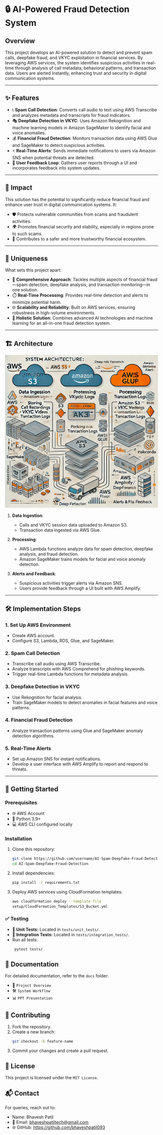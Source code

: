 # 🔒 AI-Powered Fraud Detection System

## Overview
This project develops an AI-powered solution to detect and prevent spam calls, deepfake fraud, and VKYC exploitation in financial services. By leveraging AWS services, the system identifies suspicious activities in real-time through analysis of call metadata, behavioral patterns, and transaction data. Users are alerted instantly, enhancing trust and security in digital communication systems.

---

## ✨ Features
- 📞 **Spam Call Detection**: Converts call audio to text using AWS Transcribe and analyzes metadata and transcripts for fraud indicators.
- 🎭 **Deepfake Detection in VKYC**: Uses Amazon Rekognition and machine learning models in Amazon SageMaker to identify facial and voice anomalies.
- 💰 **Financial Fraud Detection**: Monitors transaction data using AWS Glue and SageMaker to detect suspicious activities.
- ⚡ **Real-Time Alerts**: Sends immediate notifications to users via Amazon SNS when potential threats are detected.
- 🔄 **User Feedback Loop**: Gathers user reports through a UI and incorporates feedback into system updates.

---

## 🌟 Impact
This solution has the potential to significantly reduce financial fraud and enhance user trust in digital communication systems. It:
- 🛡️ Protects vulnerable communities from scams and fraudulent activities.
- 🌍 Promotes financial security and stability, especially in regions prone to such scams.
- 🤝 Contributes to a safer and more trustworthy financial ecosystem.

---

## 🚀 Uniqueness
What sets this project apart:
- 🧩 **Comprehensive Approach**: Tackles multiple aspects of financial fraud—spam detection, deepfake analysis, and transaction monitoring—in one solution.
- ⏱️ **Real-Time Processing**: Provides real-time detection and alerts to minimize potential harm.
- 🌐 **Scalability and Reliability**: Built on AWS services, ensuring robustness in high-volume environments.
- 🧠 **Holistic Solution**: Combines advanced AI technologies and machine learning for an all-in-one fraud detection system.

---

## 🏗️ Architecture
![Architecture Diagram](docs/Architecture_Diagram.png)

1. **Data Ingestion**: 
   - Calls and VKYC session data uploaded to Amazon S3.
   - Transaction data ingested via AWS Glue.

2. **Processing**:
   - AWS Lambda functions analyze data for spam detection, deepfake analysis, and fraud detection.
   - Amazon SageMaker trains models for facial and voice anomaly detection.
   
3. **Alerts and Feedback**:
   - Suspicious activities trigger alerts via Amazon SNS.
   - Users provide feedback through a UI built with AWS Amplify.

---

## 🛠️ Implementation Steps
### **1. Set Up AWS Environment**
- Create AWS account.
- Configure S3, Lambda, RDS, Glue, and SageMaker.

### **2. Spam Call Detection**
- Transcribe call audio using AWS Transcribe.
- Analyze transcripts with AWS Comprehend for phishing keywords.
- Trigger real-time Lambda functions for metadata analysis.

### **3. Deepfake Detection in VKYC**
- Use Rekognition for facial analysis.
- Train SageMaker models to detect anomalies in facial features and voice patterns.

### **4. Financial Fraud Detection**
- Analyze transaction patterns using Glue and SageMaker anomaly detection algorithms.

### **5. Real-Time Alerts**
- Set up Amazon SNS for instant notifications.
- Develop a user interface with AWS Amplify to report and respond to threats.

---

## 🏁 Getting Started
### **Prerequisites**
- 🌐 AWS Account
- 🐍 Python 3.9+
- 💻 AWS CLI configured locally

### **Installation**
1. Clone this repository:
   ```bash
   git clone https://github.com/username/AI-Spam-Deepfake-Fraud-Detection.git
   cd AI-Spam-Deepfake-Fraud-Detection

2. Install dependencies:
   ```bash
   pip install -r requirements.txt

3. Deploy AWS services using CloudFormation templates:
   ```bash
   aws cloudformation deploy --template-file
   setup/CloudFormation_Templates/S3_Bucket.yml

### ✅ Testing
- 🧪 **Unit Tests:** Located in `tests/unit_tests/`.
- 🔗 **Integration Tests:** Located in `tests/integration_tests/`.
- Run all tests:
  ```bash
   pytest tests/

## 📄 Documentation
For detailed documentation, refer to the `docs` folder:
- 📃 `Project Overview`
- 🛠️ `System Workflow`
- 📊 `PPT Presentation`

## 🤝 Contributing
1. Fork the repository.
2. Create a new branch:
   ```bash
   git checkout -b feature-name

3. Commit your changes and create a pull request.

## 📜 License
This project is licensed under the `MIT License`.

## 📬 Contact
For queries, reach out to:
- Name: Bhavesh Patil
- 📧 Email: bhaveshpatiltech@gmail.com
- 🌐 GitHub: https://github.com/bhaveshpatil093
